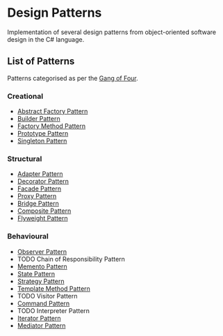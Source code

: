 # Design Patterns
Implementation of several design patterns from object-oriented software design in the C# language.

## List of Patterns
Patterns categorised as per the [Gang of Four](https://en.wikipedia.org/wiki/Design_Patterns).

### Creational
- [Abstract Factory Pattern](https://github.com/Lewis-Allen/Design-Patterns/tree/master/DesignPatterns/AbstractFactoryPattern)
- [Builder Pattern](https://github.com/Lewis-Allen/Design-Patterns/tree/master/DesignPatterns/BuilderPattern)
- [Factory Method Pattern](https://github.com/Lewis-Allen/Design-Patterns/tree/master/DesignPatterns/FactoryMethodPattern)
- [Prototype Pattern](https://github.com/Lewis-Allen/Design-Patterns/tree/master/DesignPatterns/PrototypePattern)
- [Singleton Pattern](https://github.com/Lewis-Allen/Design-Patterns/tree/master/DesignPatterns/SingletonPattern)

### Structural
- [Adapter Pattern](https://github.com/Lewis-Allen/Design-Patterns/tree/master/DesignPatterns/AdapterPattern)
- [Decorator Pattern](https://github.com/Lewis-Allen/Design-Patterns/tree/master/DesignPatterns/DecoratorPattern)
- [Facade Pattern](https://github.com/Lewis-Allen/Design-Patterns/tree/master/DesignPatterns/FacadePattern)
- [Proxy Pattern](https://github.com/Lewis-Allen/Design-Patterns/tree/master/DesignPatterns/ProxyPattern)
- [Bridge Pattern](https://github.com/Lewis-Allen/Design-Patterns/tree/master/DesignPatterns/BridgePattern)
- [Composite Pattern](https://github.com/Lewis-Allen/Design-Patterns/tree/master/DesignPatterns/CompositePattern)
- [Flyweight Pattern](https://github.com/Lewis-Allen/Design-Patterns/tree/master/DesignPatterns/FlyweightPattern)

### Behavioural
- [Observer Pattern](https://github.com/Lewis-Allen/Design-Patterns/tree/master/DesignPatterns/ObserverPattern)
- TODO Chain of Responsibility Pattern
- [Memento Pattern](https://github.com/Lewis-Allen/Design-Patterns/tree/master/DesignPatterns/MementoPattern)
- [State Pattern](https://github.com/Lewis-Allen/Design-Patterns/tree/master/DesignPatterns/StatePattern)
- [Strategy Pattern](https://github.com/Lewis-Allen/Design-Patterns/tree/master/DesignPatterns/StrategyPattern)
- [Template Method Pattern](https://github.com/Lewis-Allen/Design-Patterns/tree/master/DesignPatterns/TemplateMethodPattern)
- TODO Visitor Pattern
- [Command Pattern](https://github.com/Lewis-Allen/Design-Patterns/tree/master/DesignPatterns/CommandPattern)
- TODO Interpreter Pattern
- [Iterator Pattern](https://github.com/Lewis-Allen/Design-Patterns/tree/master/DesignPatterns/IteratorPattern)
- [Mediator Pattern](https://github.com/Lewis-Allen/Design-Patterns/tree/master/DesignPatterns/MediatorPattern)
         
